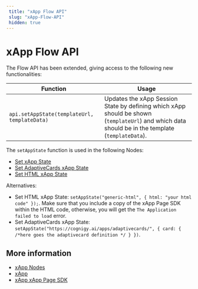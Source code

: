 ```yaml
---
 title: "xApp Flow API" 
 slug: "xApp-Flow-API" 
 hidden: true 
---
```


# xApp Flow API

The Flow API has been extended, giving access to the following new functionalities:

Function |	Usage
---------|---------
`api.setAppState(templateUrl, templateData)` | Updates the xApp Session State by defining which xApp should be shown (`templateUrl`) and which data should be in the template (`templateData`).

The `setAppState` function is used in the following Nodes:

- [Set xApp State](../flow-nodes/xApp/set-xApp-state.md)
- [Set AdaptiveCards xApp State](../flow-nodes/xApp/set-AdaptiveCard-xApp-state.md)
- [Set HTML xApp State](../flow-nodes/xApp/set-html-xApp-state.md)


Alternatives:

- Set HTML xApp State: `setAppState("generic-html", { html: "your html code" });`. Make sure that you include a copy of the xApp Page SDK within the HTML code, otherwise, you will get the `The Application failed to load` error.
- Set AdaptiveCards xApp State: `setAppState("https://cognigy.ai/apps/adaptivecards/", { card: { /*here goes the adaptivecard definition */ } })`.


## More information

- [xApp Nodes](../flow-nodes/xApp/overview.md)
- [xApp](overview.md)
- [xApp xApp Page SDK](sdk.md)





